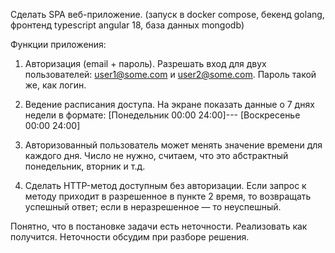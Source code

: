Сделать SPA веб-приложение.
(запуск в docker compose, бекенд golang, фронтенд typescript angular 18, база данных mongodb) 

Функции приложения:
1. Авторизация (email + пароль).
Разрешать вход для двух пользователей: user1@some.com и user2@some.com.
Пароль такой же, как логин.

2. Ведение расписания доступа. На экране показать данные о 7 днях недели в формате:
   [Понедельник 00:00 24:00]---
   [Воскресенье 00:00 24:00]

3. Авторизованный пользователь может менять значение времени для каждого дня.
Число не нужно, считаем, что это абстрактный понедельник, вторник и т.д.

4. Сделать HTTP-метод доступным без авторизации.
Если запрос к методу приходит в разрешенное в пункте 2 время, то возвращать успешный ответ;
если в неразрешенное — то неуспешный.

Понятно, что в постановке задачи есть неточности.
Реализовать как получится.
Неточности обсудим при разборе решения.
